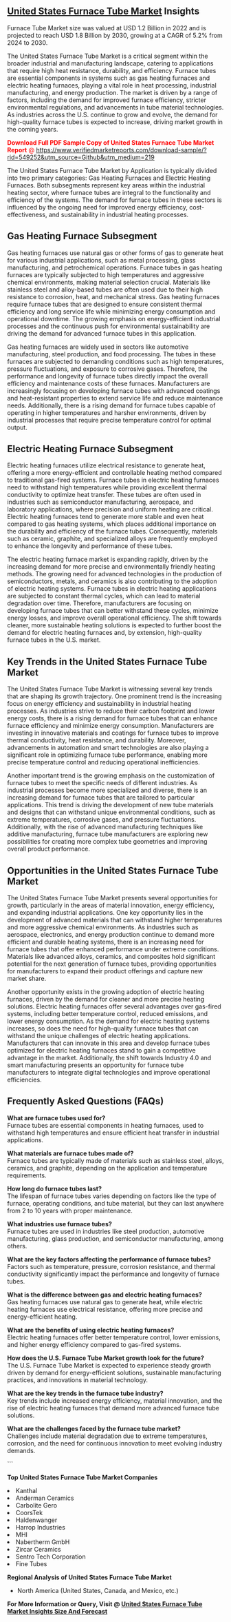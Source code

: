 <h2><a href="https://www.verifiedmarketreports.com/download-sample/?rid=549252&amp;utm_source=Github&amp;utm_medium=219" target="_blank">United States Furnace Tube Market</a> Insights</h2><p>Furnace Tube Market size was valued at USD 1.2 Billion in 2022 and is projected to reach USD 1.8 Billion by 2030, growing at a CAGR of 5.2% from 2024 to 2030.</p><p> <p>The United States Furnace Tube Market is a critical segment within the broader industrial and manufacturing landscape, catering to applications that require high heat resistance, durability, and efficiency. Furnace tubes are essential components in systems such as gas heating furnaces and electric heating furnaces, playing a vital role in heat processing, industrial manufacturing, and energy production. The market is driven by a range of factors, including the demand for improved furnace efficiency, stricter environmental regulations, and advancements in tube material technologies. As industries across the U.S. continue to grow and evolve, the demand for high-quality furnace tubes is expected to increase, driving market growth in the coming years. <p><span class=""><span style="color: #ff0000;"><strong>Download Full PDF Sample Copy of United States Furnace Tube Market Report</strong> @ </span><a href="https://www.verifiedmarketreports.com/download-sample/?rid=549252&amp;utm_source=Github&amp;utm_medium=219" target="_blank">https://www.verifiedmarketreports.com/download-sample/?rid=549252&amp;utm_source=Github&amp;utm_medium=219</a></span></p> The United States Furnace Tube Market by Application is typically divided into two primary categories: Gas Heating Furnaces and Electric Heating Furnaces. Both subsegments represent key areas within the industrial heating sector, where furnace tubes are integral to the functionality and efficiency of the systems. The demand for furnace tubes in these sectors is influenced by the ongoing need for improved energy efficiency, cost-effectiveness, and sustainability in industrial heating processes. <h2>Gas Heating Furnace Subsegment</h2> <p>Gas heating furnaces use natural gas or other forms of gas to generate heat for various industrial applications, such as metal processing, glass manufacturing, and petrochemical operations. Furnace tubes in gas heating furnaces are typically subjected to high temperatures and aggressive chemical environments, making material selection crucial. Materials like stainless steel and alloy-based tubes are often used due to their high resistance to corrosion, heat, and mechanical stress. Gas heating furnaces require furnace tubes that are designed to ensure consistent thermal efficiency and long service life while minimizing energy consumption and operational downtime. The growing emphasis on energy-efficient industrial processes and the continuous push for environmental sustainability are driving the demand for advanced furnace tubes in this application. <p>Gas heating furnaces are widely used in sectors like automotive manufacturing, steel production, and food processing. The tubes in these furnaces are subjected to demanding conditions such as high temperatures, pressure fluctuations, and exposure to corrosive gases. Therefore, the performance and longevity of furnace tubes directly impact the overall efficiency and maintenance costs of these furnaces. Manufacturers are increasingly focusing on developing furnace tubes with advanced coatings and heat-resistant properties to extend service life and reduce maintenance needs. Additionally, there is a rising demand for furnace tubes capable of operating in higher temperatures and harsher environments, driven by industrial processes that require precise temperature control for optimal output. <h2>Electric Heating Furnace Subsegment</h2> <p>Electric heating furnaces utilize electrical resistance to generate heat, offering a more energy-efficient and controllable heating method compared to traditional gas-fired systems. Furnace tubes in electric heating furnaces need to withstand high temperatures while providing excellent thermal conductivity to optimize heat transfer. These tubes are often used in industries such as semiconductor manufacturing, aerospace, and laboratory applications, where precision and uniform heating are critical. Electric heating furnaces tend to generate more stable and even heat compared to gas heating systems, which places additional importance on the durability and efficiency of the furnace tubes. Consequently, materials such as ceramic, graphite, and specialized alloys are frequently employed to enhance the longevity and performance of these tubes. <p>The electric heating furnace market is expanding rapidly, driven by the increasing demand for more precise and environmentally friendly heating methods. The growing need for advanced technologies in the production of semiconductors, metals, and ceramics is also contributing to the adoption of electric heating systems. Furnace tubes in electric heating applications are subjected to constant thermal cycles, which can lead to material degradation over time. Therefore, manufacturers are focusing on developing furnace tubes that can better withstand these cycles, minimize energy losses, and improve overall operational efficiency. The shift towards cleaner, more sustainable heating solutions is expected to further boost the demand for electric heating furnaces and, by extension, high-quality furnace tubes in the U.S. market. <h2>Key Trends in the United States Furnace Tube Market</h2> <p>The United States Furnace Tube Market is witnessing several key trends that are shaping its growth trajectory. One prominent trend is the increasing focus on energy efficiency and sustainability in industrial heating processes. As industries strive to reduce their carbon footprint and lower energy costs, there is a rising demand for furnace tubes that can enhance furnace efficiency and minimize energy consumption. Manufacturers are investing in innovative materials and coatings for furnace tubes to improve thermal conductivity, heat resistance, and durability. Moreover, advancements in automation and smart technologies are also playing a significant role in optimizing furnace tube performance, enabling more precise temperature control and reducing operational inefficiencies. <p>Another important trend is the growing emphasis on the customization of furnace tubes to meet the specific needs of different industries. As industrial processes become more specialized and diverse, there is an increasing demand for furnace tubes that are tailored to particular applications. This trend is driving the development of new tube materials and designs that can withstand unique environmental conditions, such as extreme temperatures, corrosive gases, and pressure fluctuations. Additionally, with the rise of advanced manufacturing techniques like additive manufacturing, furnace tube manufacturers are exploring new possibilities for creating more complex tube geometries and improving overall product performance. <h2>Opportunities in the United States Furnace Tube Market</h2> <p>The United States Furnace Tube Market presents several opportunities for growth, particularly in the areas of material innovation, energy efficiency, and expanding industrial applications. One key opportunity lies in the development of advanced materials that can withstand higher temperatures and more aggressive chemical environments. As industries such as aerospace, electronics, and energy production continue to demand more efficient and durable heating systems, there is an increasing need for furnace tubes that offer enhanced performance under extreme conditions. Materials like advanced alloys, ceramics, and composites hold significant potential for the next generation of furnace tubes, providing opportunities for manufacturers to expand their product offerings and capture new market share. <p>Another opportunity exists in the growing adoption of electric heating furnaces, driven by the demand for cleaner and more precise heating solutions. Electric heating furnaces offer several advantages over gas-fired systems, including better temperature control, reduced emissions, and lower energy consumption. As the demand for electric heating systems increases, so does the need for high-quality furnace tubes that can withstand the unique challenges of electric heating applications. Manufacturers that can innovate in this area and develop furnace tubes optimized for electric heating furnaces stand to gain a competitive advantage in the market. Additionally, the shift towards Industry 4.0 and smart manufacturing presents an opportunity for furnace tube manufacturers to integrate digital technologies and improve operational efficiencies. <h2>Frequently Asked Questions (FAQs)</h2> <p><strong>What are furnace tubes used for?</strong><br>Furnace tubes are essential components in heating furnaces, used to withstand high temperatures and ensure efficient heat transfer in industrial applications.</p> <p><strong>What materials are furnace tubes made of?</strong><br>Furnace tubes are typically made of materials such as stainless steel, alloys, ceramics, and graphite, depending on the application and temperature requirements.</p> <p><strong>How long do furnace tubes last?</strong><br>The lifespan of furnace tubes varies depending on factors like the type of furnace, operating conditions, and tube material, but they can last anywhere from 2 to 10 years with proper maintenance.</p> <p><strong>What industries use furnace tubes?</strong><br>Furnace tubes are used in industries like steel production, automotive manufacturing, glass production, and semiconductor manufacturing, among others.</p> <p><strong>What are the key factors affecting the performance of furnace tubes?</strong><br>Factors such as temperature, pressure, corrosion resistance, and thermal conductivity significantly impact the performance and longevity of furnace tubes.</p> <p><strong>What is the difference between gas and electric heating furnaces?</strong><br>Gas heating furnaces use natural gas to generate heat, while electric heating furnaces use electrical resistance, offering more precise and energy-efficient heating.</p> <p><strong>What are the benefits of using electric heating furnaces?</strong><br>Electric heating furnaces offer better temperature control, lower emissions, and higher energy efficiency compared to gas-fired systems.</p> <p><strong>How does the U.S. Furnace Tube Market growth look for the future?</strong><br>The U.S. Furnace Tube Market is expected to experience steady growth driven by demand for energy-efficient solutions, sustainable manufacturing practices, and innovations in material technology.</p> <p><strong>What are the key trends in the furnace tube industry?</strong><br>Key trends include increased energy efficiency, material innovation, and the rise of electric heating furnaces that demand more advanced furnace tube solutions.</p> <p><strong>What are the challenges faced by the furnace tube market?</strong><br>Challenges include material degradation due to extreme temperatures, corrosion, and the need for continuous innovation to meet evolving industry demands.</p> ```</p><p><strong>Top United States Furnace Tube Market Companies</strong></p><div data-test-id=""><p><li>Kanthal</li><li> Anderman Ceramics</li><li> Carbolite Gero</li><li> CoorsTek</li><li> Haldenwanger</li><li> Harrop Industries</li><li> MHI</li><li> Nabertherm GmbH</li><li> Zircar Ceramics</li><li> Sentro Tech Corporation</li><li> Fine Tubes</li></p><div><strong>Regional Analysis of&nbsp;United States Furnace Tube Market</strong></div><ul><li dir="ltr"><p dir="ltr">North America&nbsp;(United States, Canada, and Mexico, etc.)</p></li></ul><p><strong>For More Information or Query, Visit @&nbsp;</strong><strong><a href="https://www.verifiedmarketreports.com/product/furnace-tube-market/?utm_source=Github&amp;utm_medium=219" target="_blank">United States Furnace Tube Market Insights Size And Forecast</a></strong></p></div>
